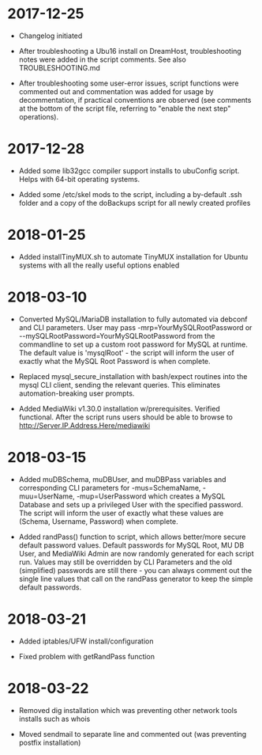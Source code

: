 # 2017-12-25

* Changelog initiated

* After troubleshooting a Ubu16 install on DreamHost, troubleshooting notes were added in the script comments.  See also TROUBLESHOOTING.md

* After troubleshooting some user-error issues, script functions were commented out and commentation was added for usage by decommentation, if practical conventions are observed (see comments at the bottom of the script file, referring to "enable the next step" operations).

# 2017-12-28

* Added some lib32gcc compiler support installs to ubuConfig script.  Helps with 64-bit operating systems.

* Added some /etc/skel mods to the script, including a by-default .ssh folder and a copy of the doBackups script for all newly created profiles 

# 2018-01-25

* Added installTinyMUX.sh to automate TinyMUX installation for Ubuntu systems with all the really useful options enabled

# 2018-03-10

* Converted MySQL/MariaDB installation to fully automated via debconf and CLI parameters.  User may pass -mrp=YourMySQLRootPassword or --mySQLRootPassword=YourMySQLRootPassword from the commandline to set up a custom root password for MySQL at runtime.  The default value is 'mysqlRoot' - the script will inform the user of exactly what the MySQL Root Password is when complete.

* Replaced mysql_secure_installation with bash/expect routines into the mysql CLI client, sending the relevant queries.  This eliminates automation-breaking user prompts.

* Added MediaWiki v1.30.0 installation w/prerequisites.  Verified functional.  After the script runs users should be able to browse to http://Server.IP.Address.Here/mediawiki 

# 2018-03-15

* Added muDBSchema, muDBUser, and muDBPass variables and corresponding CLI parameters for -mus=SchemaName, -muu=UserName, -mup=UserPassword which creates a MySQL Database and sets up a privileged User with the specified password.  The script will inform the user of exactly what these values are (Schema, Username, Password) when complete.

* Added randPass() function to script, which allows better/more secure default password values.  Default passwords for MySQL Root, MU DB User, and MediaWiki Admin are now randomly generated for each script run.  Values may still be overridden by CLI Parameters and the old (simplified) passwords are still there - you can always comment out the single line values that call on the randPass generator to keep the simple default passwords.

# 2018-03-21

* Added iptables/UFW install/configuration

* Fixed problem with getRandPass function

# 2018-03-22

* Removed dig installation which was preventing other network tools installs such as whois

* Moved sendmail to separate line and commented out (was preventing postfix installation)